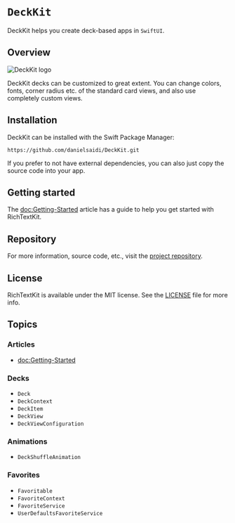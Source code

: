 # ``DeckKit``

DeckKit helps you create deck-based apps in `SwiftUI`.


## Overview

![DeckKit logo](Logo.png)

DeckKit decks can be customized to great extent. You can change colors, fonts, corner radius etc. of the standard card views, and also use completely custom views.



## Installation

DeckKit can be installed with the Swift Package Manager:

```
https://github.com/danielsaidi/DeckKit.git
```

If you prefer to not have external dependencies, you can also just copy the source code into your app.



## Getting started

The <doc:Getting-Started> article has a guide to help you get started with RichTextKit.



## Repository

For more information, source code, etc., visit the [project repository][Repository].



## License

RichTextKit is available under the MIT license. See the [LICENSE][License] file for more info.



## Topics

### Articles

- <doc:Getting-Started>

### Decks

- ``Deck``
- ``DeckContext``
- ``DeckItem``
- ``DeckView``
- ``DeckViewConfiguration``

### Animations

- ``DeckShuffleAnimation``

### Favorites

- ``Favoritable``
- ``FavoriteContext``
- ``FavoriteService``
- ``UserDefaultsFavoriteService``



[License]: https://github.com/danielsaidi/DeckKit/blob/master/LICENSE
[Repository]: https://github.com/danielsaidi/DeckKit
